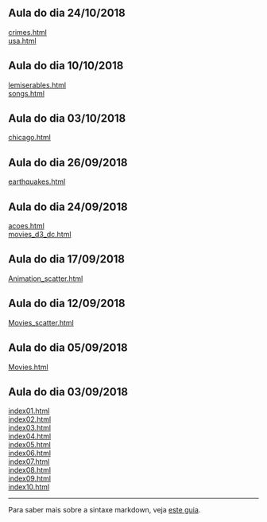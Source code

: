 ## Aula do dia 24/10/2018
[crimes.html](color-d3/crimes.html)<br>
[usa.html](color-d3/usa.html)<br>

## Aula do dia 10/10/2018
[lemiserables.html](d3_networks_trees/lemiserables.html)<br>
[songs.html](d3_networks_trees/songs.html)<br>

## Aula do dia 03/10/2018
[chicago.html](d3_earthquakes/chicago.html)<br>

## Aula do dia 26/09/2018
[earthquakes.html](d3_earthquakes/earthquakes.html)<br>

## Aula do dia 24/09/2018
[acoes.html](d3_crossfilter/acoes.html)<br>
[movies_d3_dc.html](d3_crossfilter/movies_d3_dc.html)<br>

## Aula do dia 17/09/2018
[Animation_scatter.html](d3_intro/animation_scatterplot.html)<br>

## Aula do dia 12/09/2018
[Movies_scatter.html](d3_intro/movies_scatterplot.html)<br>

## Aula do dia 05/09/2018
[Movies.html](d3_intro/movies_d3.html)<br>

## Aula do dia 03/09/2018

[index01.html](basic/index01.html)<br>
[index02.html](basic/index02.html)<br>
[index03.html](basic/index03.html)<br>
[index04.html](basic/index04.html)<br>
[index05.html](basic/index05.html)<br>
[index06.html](basic/index06.html)<br>
[index07.html](basic/index07.html)<br>
[index08.html](basic/index08.html)<br>
[index09.html](basic/index09.html)<br>
[index10.html](basic/index10.html)<br>

---

Para saber mais sobre a sintaxe markdown, veja [este guia](https://guides.github.com/features/mastering-markdown/).
